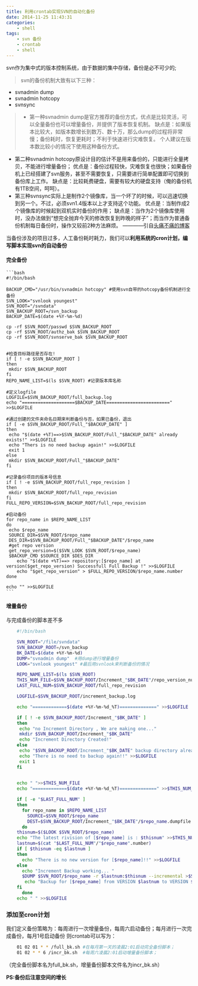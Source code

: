 ```yaml
---
title: 利用crontab实现SVN的自动化备份
date: 2014-11-25 11:43:31
categories: 
	- shell
tags:
	- svn 备份
	- crontab
	- shell
---
```





svn作为集中式的版本控制系统，由于数据的集中存储，备份是必不可少的;
 
> svn的备份机制大致有以下三种：
- svnadmin dump 
- svnadmin hotcopy 
- svnsync



> - 第一种svnadmin dump是官方推荐的备份方式，优点是比较灵活，可以全量备份也可以增量备份，并提供了版本恢复机制。 
缺点是：如果版本比较大，如版本数增长到数万、数十万，那么dump的过程将非常慢；备份耗时，恢复更耗时；不利于快速进行灾难恢复。 
个人建议在版本数比较小的情况下使用这种备份方式。 
- 第二种svnadmin hotcopy原设计目的估计不是用来备份的，只能进行全量拷贝，不能进行增量备份； 
优点是：备份过程较快，灾难恢复也很快；如果备份机上已经搭建了svn服务，甚至不需要恢复，只需要进行简单配置即可切换到备份库上工作。 
缺点是：比较耗费硬盘，需要有较大的硬盘支持（俺的备份机有1TB空间，呵呵）。 
- 第三种svnsync实际上是制作2个镜像库，当一个坏了的时候，可以迅速切换到另一个。不过，必须svn1.4版本以上才支持这个功能。 
优点是：当制作成2个镜像库的时候起到双机实时备份的作用； 
缺点是：当作为2个镜像库使用时，没办法做到“想完全抛弃今天的修改恢复到昨晚的样子”；而当作为普通备份机制每日备份时，操作又较前2种方法麻烦。
————引自[头痛不痛的博客](https://www.cnblogs.com/zydev/p/5370512.html)

当备份涉及的项目过多，人工备份耗时耗力，我们可以**利用系统的cron计划，编写脚本实现svn的自动备份**



 #### 完全备份 #### 
    ```bash
    #!/bin/bash
    
    BACKUP_CMD="/usr/bin/svnadmin hotcopy" #使用svn自带的hotcopy备份机制进行全备份
    SVN_LOOK="svnlook youngest"
    SVN_ROOT="/svndata"
    SVN_BACKUP_ROOT=/svn_backup
    BACKUP_DATE=$(date +%Y-%m-%d)
    
    cp -rf $SVN_ROOT/passwd $SVN_BACKUP_ROOT
    cp -rf $SVN_ROOT/authz_bak $SVN_BACKUP_ROOT
    cp -rf $SVN_ROOT/svnserve_bak $SVN_BACKUP_ROOT
    
    
    #检查目标路径是否存在!
    if [ ! -e $SVN_BACKUP_ROOT ]
    then
     mkdir $SVN_BACKUP_ROOT
    fi
    REPO_NAME_LIST=$(ls $SVN_ROOT) #记录版本库名称
    
    #定义logfile
    LOGFILE=$SVN_BACKUP_ROOT/full_backup.log
    echo "====================$BACKUP_DATE========================" >>$LOGFILE
    
    #通过创建的文件夹命名日期来判断备份与否，如果已备份，退出
    if [ -e $SVN_BACKUP_ROOT/Full_"$BACKUP_DATE" ]
    then
     echo "$(date +%T)==>$SVN_BACKUP_ROOT/Full_"$BACKUP_DATE" already exists!" >>$LOGFILE
     echo "Thers is no need backup again!" >>$LOGFILE
     exit 1
    else 
     mkdir $SVN_BACKUP_ROOT/Full_"$BACKUP_DATE"
    fi
    
	#记录备份项目的版本号信息  
    if [ ! -e $SVN_BACKUP_ROOT/full_repo_revision ]
    then
     mkdir $SVN_BACKUP_ROOT/full_repo_revision
    fi
    FULL_REPO_VERSION=$SVN_BACKUP_ROOT/full_repo_revision
    
    #启动备份
    for repo_name in $REPO_NAME_LIST
    do
     echo $repo_name
     SOURCE_DIR=$SVN_ROOT/$repo_name
     DES_DIR=$SVN_BACKUP_ROOT/Full_"$BACKUP_DATE"/$repo_name
     #get repo version
     get_repo_version=$($SVN_LOOK $SVN_ROOT/$repo_name)
     $BACKUP_CMD $SOURCE_DIR $DES_DIR
    	echo "$(date +%T)==> repository:[$repo_name] at version($get_repo_version) Successfull Full Backup !" >>$LOGFILE
    	echo "$get_repo_version" > $FULL_REPO_VERSION/$repo_name.number
    done
    
    echo "" >>$LOGFILE
	```

#### 增量备份 ####

与完成备份的脚本差不多
```bash
    #!/bin/bash

    SVN_ROOT="/file/svndata"
    SVN_BACKUP_ROOT=/svn_backup
    BK_DATE=$(date +%Y-%m-%d)
    DUMP="svnadmin dump"  #用dump进行增量备份
    LOOK="svnlook youngest" #最后用svnlook来判断备份的情况

    REPO_NAME_LIST=$(ls $SVN_ROOT)
    THIS_NUM_FILE=$SVN_BACKUP_ROOT/Increment_"$BK_DATE"/repo_version_number
    LAST_FULL_NUM=$SVN_BACKUP_ROOT/full_repo_revision

    LOGFILE=$SVN_BACKUP_ROOT/increment_backup.log

    echo "=============$(date +%Y-%m-%d_%T)==============" >>$LOGFILE

    if [ ! -e $SVN_BACKUP_ROOT/Increment_"$BK_DATE" ]
    then
     echo "no Increment Directory , We are making one..."
     mkdir $SVN_BACKUP_ROOT/Increment_"$BK_DATE"
     echo "Increment Directory Created!"
    else
     echo "$SVN_BACKUP_ROOT/Increment_"$BK_DATE" backup directory already exists!" >>$LOGFILE
     echo "There is no need to backup again!!" >>$LOGFILE
     exit 1
    fi
    

    echo " ">>$THIS_NUM_FILE
    echo "=============$(date +%Y-%m-%d_%T)==============" >>$THIS_NUM_FILE

    if [ -e "$LAST_FULL_NUM" ]
    then
      for repo_name in $REPO_NAME_LIST
    	SOURCE=$SVN_ROOT/$repo_name
    	DEST=$SVN_BACKUP_ROOT/Increment_"$BK_DATE"/$repo_name.dumpfile
      do
    thisnum=$($LOOK $SVN_ROOT/$repo_name)
    echo "The latest rivision of [$repo_name] is : $thisnum" >>$THIS_NUM_FILE
    lastnum=$(cat "$LAST_FULL_NUM"/"$repo_name".number)
    if [ $thisnum -eq $lastnum ]
    then
      echo "There is no new version for [$repo_name]!!" >>$LOGFILE
    else
      echo "Increment Backup working... "
      $DUMP $SVN_ROOT/$repo_name -r $lastnum:$thisnum --incremental >$SVN_BACKUP_ROOT/Increment_"$BK_DATE"/$repo_name.dumpfile
       echo "Backup for [$repo_name] from VERSION $lastnum to VERSION $thisnum succeed!" >>$LOGFILE
    fi
      done
	echo " " >>$LOGFILE
```


### 添加至cron计划 ###

我们定义备份策略为：每周进行一次增量备份，每周六启动备份；每月进行一次完成备份，每月1号启动备份
则crontab可以写为：

```bash
	01 02 01 * * /full_bk.sh #在每月第一天的凌晨2:01启动完全备份脚本；
	01 02 * * 6 /incr_bk.sh  #每周六凌晨2:01启动增量备份脚本；
```

（完全备份脚本名为full_bk.sh，增量备份脚本文件名为incr_bk.sh）



**PS:备份后注意空间的增长**